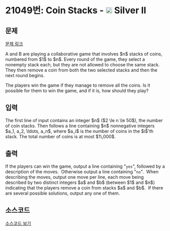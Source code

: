 # 21049번: Coin Stacks - <img src="https://static.solved.ac/tier_small/9.svg" style="height:20px" /> Silver II

<!-- performance -->

<!-- 문제 제출 후 깃허브에 푸시를 했을 때 제출한 코드의 성능이 입력될 공간입니다.-->

<!-- end -->

## 문제

[문제 링크](https://boj.kr/21049)


<p>A and B are playing a collaborative game that involves $n$ stacks of coins, numbered from $1$ to $n$. Every round of the game, they select a nonempty stack each, but they are not allowed to choose the same stack. They then remove a coin from both the two selected stacks and then the next round begins.</p>

<p>The players win the game if they manage to remove all the coins. Is it possible for them to win the game, and if it is, how should they play?</p>



## 입력


<p>The first line of input contains an integer $n$ ($2 \le n \le 50$), the number of coin stacks. Then follows a line containing $n$ nonnegative integers $a_1, a_2, \ldots, a_n$, where $a_i$ is the number of coins in the $i$'th stack. The total number of coins is at most $1\,000$.</p>



## 출력


<p>If the players can win the game, output a line containing "<code>yes</code>", followed by a description of the moves. &nbsp;Otherwise output a line containing "<code>no</code>". &nbsp;When describing the moves, output one move per line, each move being described by two distinct integers $a$ and $b$ (between $1$ and $n$) indicating that the players remove a coin from stacks $a$ and $b$. &nbsp;If there are several possible solutions, output any one of them.</p>



## 소스코드

[소스코드 보기](Coin%20Stacks.cpp)